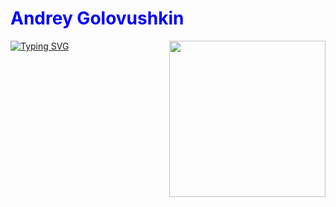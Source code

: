 # <a href="https://github.com/Frenky19" style="color: blue; text-decoration: none">Andrey Golovushkin</a>

<div style="display: flex; justify-content: space-between; align-items: flex-start; width: 100%; margin: 0; padding: 0; gap: 20px">
  <!-- Текст слева -->
  <div style="flex: 1; min-width: 0; border: none !important">
    <a href="https://git.io/typing-svg" style="display: block; border: none !important">
      <img src="https://readme-typing-svg.demolab.com?font=Fira+Code&pause=1000&width=435&lines=Welcome+to+my+profile!;Studying+backend+python+development;Fine+to+learn+something+new;20+years+of+promting+expirience:)" 
           alt="Typing SVG" 
           style="border: none !important; max-width: 100%">
    </a>
  </div>
  
  <!-- Гифка справа -->
  <div style="flex-shrink: 0; border: none !important">
    <img src="https://media0.giphy.com/media/v1.Y2lkPTc5MGI3NjExNWxoMHg3dHU0NTloYnpnYTdjcTR2eTY3bTh6bTgzMDFlOGEzMGduNyZlcD12MV9pbnRlcm5hbF9naWZfYnlfaWQmY3Q9Zw/VbnUQpnihPSIgIXuZv/giphy.gif" 
         width="250" 
         style="display: block; border: none !important">
  </div>
</div>




